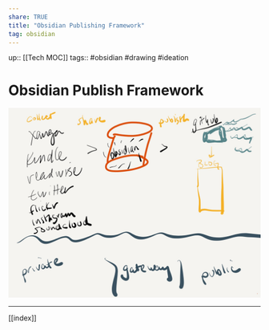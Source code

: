 ```yaml
---
share: TRUE
title: "Obsidian Publishing Framework"
tag: obsidian
---
```

up:: [[Tech MOC]]
tags:: #obsidian #drawing #ideation 

# Obsidian Publish Framework

![screenshot](PaperJournal1.jpeg)

---
[[index]]